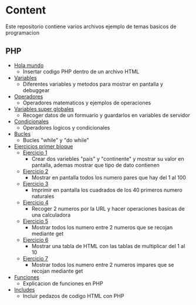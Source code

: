 # Content #
Este repositorio contiene  varios archivos ejemplo de temas basicos de programacion
## PHP
- [Hola mundo](aprendiendoPHP/01-hola-mundo)
	- Insertar codigo PHP dentro de un archivo HTML 
- [Variables](aprendiendoPHP/02-variables)
	- Diferentes variables y metodos para mostrar en pantalla y debuggear
- [Operadores](aprendiendoPHP/03-operadores)
	- Operadores matematicos y ejemplos de operaciones
- [Variables super globales](aprendiendoPHP/04-super_globales)
	- Recoger datos de un formuario y guardarlos en variables de servidor 
- [Condicionales](aprendiendoPHP/05-condcionales)
	- Operadores logicos y condicionales 
- [Bucles](aprendiendoPHP/06-bucles)
	- Bucles "while" y "do while"
- [Ejercicios primer bloque](aprendiendoPHP/07-ejercicios)
	- [Ejercicio 1](aprendiendoPHP/07-ejercicios/ejercicio1.php)
		- Crear dos variebles "pais" y "continente" y mostrar su valor en pantalla, ademas mostrar que tipo de dato contienen
	- [Ejercicio 2](aprendiendoPHP/07-ejercicios/ejercicio2.php)
		- Mostrar en pantalla todos los numero pares que hay del 1 al 100
	- [Ejercicio 3](aprendiendoPHP/07-ejercicios/ejercicio3.php)
		- Imprimir en pantalla los cuadrados de los 40 primeros numero naturales
	- [Ejercicio 4](aprendiendoPHP/07-ejercicios/ejercicio4.php)
		- Recoger 2 numeros por la URL y hacer operaciones basicas de una calculadora
	- [Ejercicio 5](aprendiendoPHP/07-ejercicios/ejercicio5.php)
		- Mostrar todos los numero entre 2 numeros que se recojan mediante get
	- [Ejercicio 6](aprendiendoPHP/07-ejercicios/ejercicio6.php)
		- Mostrar una tabla de HTML con las tablas de multiplicar del 1 al 10
	- [Ejercicio 7](aprendiendoPHP/07-ejercicios/ejercicio7.php)
		- Mostrar todos los numero entre 2 numeros impares que se recojan mediante get
- [Funciones](aprendiendoPHP/08-funciones)
	- Explicacion de funciones en PHP
- [Includes](aprendiendoPHP/09-includes)
	- Incluir pedazos de codigo HTML con PHP